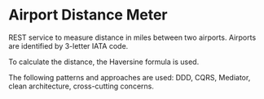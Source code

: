 # Airport Distance Meter

REST service to measure distance in miles between two airports. Airports are identified by 3-letter IATA code.

To calculate the distance, the Haversine formula is used.

The following patterns and approaches are used: DDD, CQRS, Mediator, clean architecture, cross-cutting concerns.